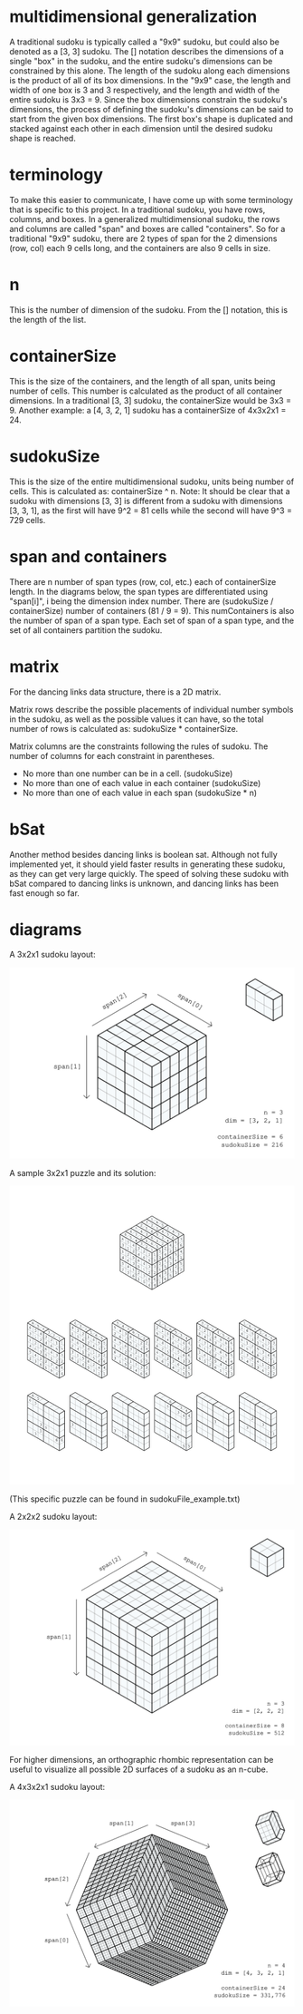 # multidimensional generalization

A traditional sudoku is typically called a "9x9" sudoku, but could also be denoted as a [3, 3] sudoku. The [] notation describes the dimensions of a single "box" in the sudoku, and the entire sudoku's dimensions can be constrained by this alone. The length of the sudoku along each dimensions is the product of all of its box dimensions. In the "9x9" case, the length and width of one box is 3 and 3 respectively, and the length and width of the entire sudoku is 3x3 = 9. Since the box dimensions constrain the sudoku's dimensions, the process of defining the sudoku's dimensions can be said to start from the given box dimensions. The first box's shape is duplicated and stacked against each other in each dimension until the desired sudoku shape is reached.

# terminology
To make this easier to communicate, I have come up with some terminology that is specific to this project. In a traditional sudoku, you have rows, columns, and boxes. In a generalized multidimensional sudoku, the rows and columns are called "span" and boxes are called "containers". So for a traditional "9x9" sudoku, there are 2 types of span for the 2 dimensions (row, col) each 9 cells long, and the containers are also 9 cells in size.

# n
This is the number of dimension of the sudoku. From the [] notation, this is the length of the list.

# containerSize

This is the size of the containers, and the length of all span, units being number of cells. This number is calculated as the product of all container dimensions. In a traditional [3, 3] sudoku, the containerSize would be 3x3 = 9. Another example: a [4, 3, 2, 1] sudoku has a containerSize of 4x3x2x1 = 24.

# sudokuSize

This is the size of the entire multidimensional sudoku, units being number of cells. This is calculated as: containerSize ^ n. Note: It should be clear that a sudoku with dimensions [3, 3] is different from a sudoku with dimensions [3, 3, 1], as the first will have 9^2 = 81 cells while the second will have 9^3 = 729 cells.

# span and containers

There are n number of span types (row, col, etc.) each of containerSize length. In the diagrams below, the span types are differentiated using "span[i]", i being the dimension index number. There are (sudokuSize / containerSize) number of containers (81 / 9 = 9). This numContainers is also the number of span of a span type. Each set of span of a span type, and the set of all containers partition the sudoku.

# matrix

For the dancing links data structure, there is a 2D matrix.

Matrix rows describe the possible placements of individual number symbols in the sudoku, as well as the possible values it can have, so the total number of rows is calculated as: sudokuSize * containerSize.

Matrix columns are the constraints following the rules of sudoku. The number of columns for each constraint in parentheses.
* No more than one number can be in a cell. (sudokuSize)
* No more than one of each value in each container (sudokuSize)
* No more than one of each value in each span (sudokuSize * n)

# bSat

Another method besides dancing links is boolean sat. Although not fully implemented yet, it should yield faster results in generating these sudoku, as they can get very large quickly. The speed of solving these sudoku with bSat compared to dancing links is unknown, and dancing links has been fast enough so far.

# diagrams

A 3x2x1 sudoku layout:

![sudoku_3_2_1](images/msudoku_3_2_1.png)

A sample 3x2x1 puzzle and its solution:

![sudoku_3_2_1](images/msudoku_3_2_1_puzzle.png)

(This specific puzzle can be found in sudokuFile_example.txt)

A 2x2x2 sudoku layout:

![sudoku_2_2_2](images/msudoku_2_2_2.png)

For higher dimensions, an orthographic rhombic representation can be useful to visualize all possible 2D surfaces of a sudoku as an n-cube.

A 4x3x2x1 sudoku layout:

![sudoku_4_3_2_1](images/msudoku_4_3_2_1.png)